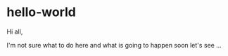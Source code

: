 # hello-world

Hi all,

I'm not sure what to do here and what is going to happen soon
let's see ...
